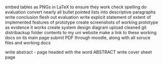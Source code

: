 embed tables as PNGs in LaTeX to ensure they work
check spelling
do evaluation
convert nearly all bullet pointed lists into descriptive paragraphs
write conclusion
flesh out evaluation
write explicit statement of extent of implemented features of prototype
create screenshots of working prototype as evidence it works
create system design diagram
upload cleaned git distribackup folder contents to my uni website
make a link to these working docs on its main page
submit PDF through moodle, along with all soruce files and working docs


write abstract - page headed with the word ABSTRACT
write cover sheet page

